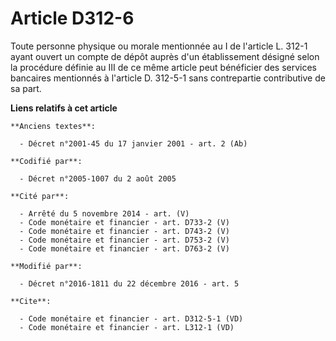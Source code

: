 # Article D312-6

Toute personne physique ou morale mentionnée au I de l'article L. 312-1 ayant ouvert un compte de dépôt auprès d'un
établissement désigné selon la procédure définie au III de ce même article peut bénéficier des services bancaires mentionnés
à l'article D. 312-5-1 sans contrepartie contributive de sa part.

**Liens relatifs à cet article**

	**Anciens textes**:

	  - Décret n°2001-45 du 17 janvier 2001 - art. 2 (Ab)

	**Codifié par**:

	  - Décret n°2005-1007 du 2 août 2005

	**Cité par**:

	  - Arrêté du 5 novembre 2014 - art. (V)
	  - Code monétaire et financier - art. D733-2 (V)
	  - Code monétaire et financier - art. D743-2 (V)
	  - Code monétaire et financier - art. D753-2 (V)
	  - Code monétaire et financier - art. D763-2 (V)

	**Modifié par**:

	  - Décret n°2016-1811 du 22 décembre 2016 - art. 5

	**Cite**:

	  - Code monétaire et financier - art. D312-5-1 (VD)
	  - Code monétaire et financier - art. L312-1 (VD)
